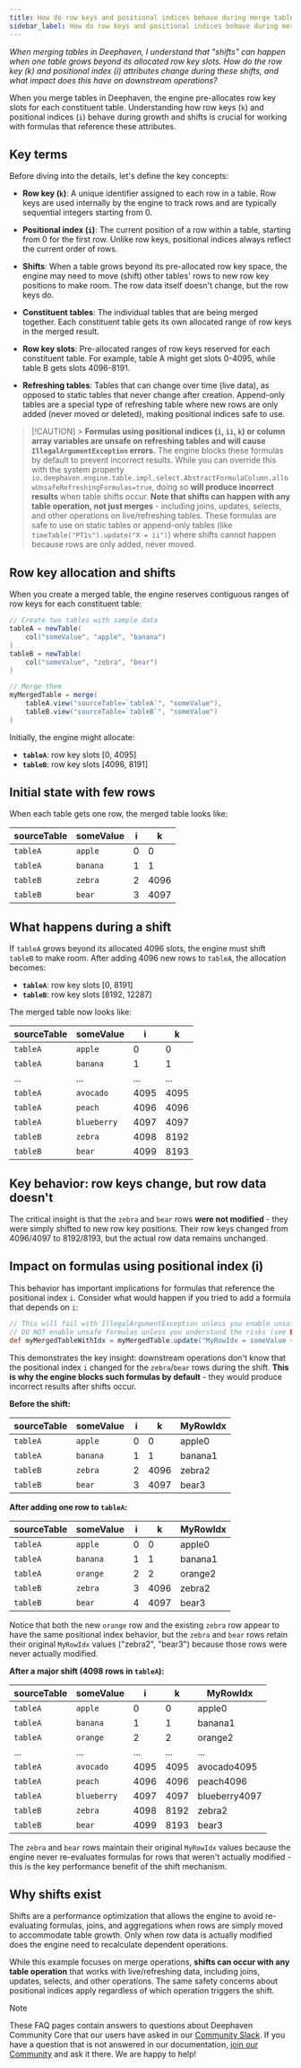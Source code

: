```yaml
---
title: How do row keys and positional indices behave during merge table operations?
sidebar_label: How do row keys and positional indices behave during merge table operations?
---
```


_When merging tables in Deephaven, I understand that "shifts" can happen when one table grows beyond its allocated row key slots. How do the row key (k) and positional index (i) attributes change during these shifts, and what impact does this have on downstream operations?_

When you merge tables in Deephaven, the engine pre-allocates row key slots for each constituent table. Understanding how row keys (`k`) and positional indices (`i`) behave during growth and shifts is crucial for working with formulas that reference these attributes.

## Key terms

Before diving into the details, let's define the key concepts:

- **Row key (`k`)**: A unique identifier assigned to each row in a table. Row keys are used internally by the engine to track rows and are typically sequential integers starting from 0.

- **Positional index (`i`)**: The current position of a row within a table, starting from 0 for the first row. Unlike row keys, positional indices always reflect the current order of rows.

- **Shifts**: When a table grows beyond its pre-allocated row key space, the engine may need to move (shift) other tables' rows to new row key positions to make room. The row data itself doesn't change, but the row keys do.

- **Constituent tables**: The individual tables that are being merged together. Each constituent table gets its own allocated range of row keys in the merged result.

- **Row key slots**: Pre-allocated ranges of row keys reserved for each constituent table. For example, table A might get slots 0-4095, while table B gets slots 4096-8191.

- **Refreshing tables**: Tables that can change over time (live data), as opposed to static tables that never change after creation. Append-only tables are a special type of refreshing table where new rows are only added (never moved or deleted), making positional indices safe to use.

> [!CAUTION] > **Formulas using positional indices (`i`, `ii`, `k`) or column array variables are unsafe on refreshing tables and will cause `IllegalArgumentException` errors.** The engine blocks these formulas by default to prevent incorrect results. While you can override this with the system property `io.deephaven.engine.table.impl.select.AbstractFormulaColumn.allowUnsafeRefreshingFormulas=true`, doing so **will produce incorrect results** when table shifts occur. **Note that shifts can happen with any table operation, not just merges** - including joins, updates, selects, and other operations on live/refreshing tables. These formulas are safe to use on static tables or append-only tables (like `timeTable("PT1s").update("X = ii")`) where shifts cannot happen because rows are only added, never moved.

## Row key allocation and shifts

When you create a merged table, the engine reserves contiguous ranges of row keys for each constituent table:

```groovy test-set=1 order=tableA,tableB,myMergedTable
// Create two tables with sample data
tableA = newTable(
    col("someValue", "apple", "banana")
)
tableB = newTable(
    col("someValue", "zebra", "bear")
)

// Merge them
myMergedTable = merge(
    tableA.view("sourceTable=`tableA`", "someValue"),
    tableB.view("sourceTable=`tableB`", "someValue")
)
```

Initially, the engine might allocate:

- **`tableA`**: row key slots \[0, 4095\]
- **`tableB`**: row key slots \[4096, 8191\]

## Initial state with few rows

When each table gets one row, the merged table looks like:

| sourceTable | someValue | i   | k    |
| ----------- | --------- | --- | ---- |
| `tableA`    | `apple`   | 0   | 0    |
| `tableA`    | `banana`  | 1   | 1    |
| `tableB`    | `zebra`   | 2   | 4096 |
| `tableB`    | `bear`    | 3   | 4097 |

## What happens during a shift

If `tableA` grows beyond its allocated 4096 slots, the engine must shift `tableB` to make room. After adding 4096 new rows to `tableA`, the allocation becomes:

- **`tableA`**: row key slots \[0, 8191\]
- **`tableB`**: row key slots \[8192, 12287\]

The merged table now looks like:

| sourceTable | someValue   | i    | k    |
| ----------- | ----------- | ---- | ---- |
| `tableA`    | `apple`     | 0    | 0    |
| `tableA`    | `banana`    | 1    | 1    |
| ...         | ...         | ...  | ...  |
| `tableA`    | `avocado`   | 4095 | 4095 |
| `tableA`    | `peach`     | 4096 | 4096 |
| `tableA`    | `blueberry` | 4097 | 4097 |
| `tableB`    | `zebra`     | 4098 | 8192 |
| `tableB`    | `bear`      | 4099 | 8193 |

## Key behavior: row keys change, but row data doesn't

The critical insight is that the `zebra` and `bear` rows **were not modified** - they were simply shifted to new row key positions. Their row keys changed from 4096/4097 to 8192/8193, but the actual row data remains unchanged.

## Impact on formulas using positional index (i)

This behavior has important implications for formulas that reference the positional index `i`. Consider what would happen if you tried to add a formula that depends on `i`:

```groovy should-fail
// This will fail with IllegalArgumentException unless you enable unsafe formulas
// DO NOT enable unsafe formulas unless you understand the risks (see DANGER banner above)
def myMergedTableWithIdx = myMergedTable.update("MyRowIdx = someValue + i")
```

This demonstrates the key insight: downstream operations don't know that the positional index `i` changed for the `zebra`/`bear` rows during the shift. **This is why the engine blocks such formulas by default** - they would produce incorrect results after shifts occur.

**Before the shift:**

| sourceTable | someValue | i   | k    | MyRowIdx |
| ----------- | --------- | --- | ---- | -------- |
| `tableA`    | `apple`   | 0   | 0    | apple0   |
| `tableA`    | `banana`  | 1   | 1    | banana1  |
| `tableB`    | `zebra`   | 2   | 4096 | zebra2   |
| `tableB`    | `bear`    | 3   | 4097 | bear3    |

**After adding one row to `tableA`:**

| sourceTable | someValue | i   | k    | MyRowIdx |
| ----------- | --------- | --- | ---- | -------- |
| `tableA`    | `apple`   | 0   | 0    | apple0   |
| `tableA`    | `banana`  | 1   | 1    | banana1  |
| `tableA`    | `orange`  | 2   | 2    | orange2  |
| `tableB`    | `zebra`   | 3   | 4096 | zebra2   |
| `tableB`    | `bear`    | 4   | 4097 | bear3    |

Notice that both the new `orange` row and the existing `zebra` row appear to have the same positional index behavior, but the `zebra` and `bear` rows retain their original `MyRowIdx` values ("zebra2", "bear3") because those rows were never actually modified.

**After a major shift (4098 rows in `tableA`):**

| sourceTable | someValue   | i    | k    | MyRowIdx      |
| ----------- | ----------- | ---- | ---- | ------------- |
| `tableA`    | `apple`     | 0    | 0    | apple0        |
| `tableA`    | `banana`    | 1    | 1    | banana1       |
| `tableA`    | `orange`    | 2    | 2    | orange2       |
| ...         | ...         | ...  | ...  | ...           |
| `tableA`    | `avocado`   | 4095 | 4095 | avocado4095   |
| `tableA`    | `peach`     | 4096 | 4096 | peach4096     |
| `tableA`    | `blueberry` | 4097 | 4097 | blueberry4097 |
| `tableB`    | `zebra`     | 4098 | 8192 | zebra2        |
| `tableB`    | `bear`      | 4099 | 8193 | bear3         |

The `zebra` and `bear` rows maintain their original `MyRowIdx` values because the engine never re-evaluates formulas for rows that weren't actually modified - this is the key performance benefit of the shift mechanism.

## Why shifts exist

Shifts are a performance optimization that allows the engine to avoid re-evaluating formulas, joins, and aggregations when rows are simply moved to accommodate table growth. Only when row data is actually modified does the engine need to recalculate dependent operations.

While this example focuses on merge operations, **shifts can occur with any table operation** that works with live/refreshing data, including joins, updates, selects, and other operations. The same safety concerns about positional indices apply regardless of which operation triggers the shift.

> [!NOTE]
> These FAQ pages contain answers to questions about Deephaven Community Core that our users have asked in our [Community Slack](/slack). If you have a question that is not answered in our documentation, [join our Community](/slack) and ask it there. We are happy to help!
